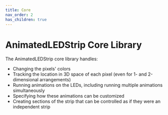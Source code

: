 ```yaml
---
title: Core
nav_order: 2
has_children: true
---
```


# AnimatedLEDStrip Core Library

The AnimatedLEDStrip core library handles:

- Changing the pixels' colors
- Tracking the location in 3D space of each pixel (even for 1- and 2-dimensional arrangements)
- Running animations on the LEDs, including running multiple animations simultaneously
- Specifying how these animations can be customized
- Creating sections of the strip that can be controlled as if they were an independent strip
